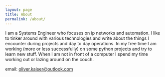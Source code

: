 ```yaml
---
layout: page
title: About
permalink: /about/
---
```


I am a Systems Engineer who focuses on ip networks and automation. I like to tinker around with various technologies and write about the things I encounter during projects and day to day operations. 
In my free time I am working (more or less successfully) on some python projects and try to learn new stuff. When I am not in front of a computer I spend my time working out or lazing around
on the couch.

email: oliver.kaiser@outlook.com
